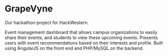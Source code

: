 # GrapeVyne
Our hackathon project for HackWestern.

Event management dashboard that allows campus organizations to easily share their events, and students to view these upcoming events. Presents users with event recommendations based on their interests and profile. Built using AngularJS on the front end and PHP/MySQL on the backend.
